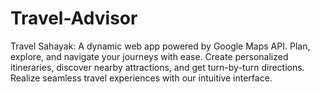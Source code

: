 # Travel-Advisor
Travel Sahayak: A dynamic web app powered by Google Maps API. Plan, explore, and navigate your journeys with ease. Create personalized itineraries, discover nearby attractions, and get turn-by-turn directions. Realize seamless travel experiences with our intuitive interface. 
